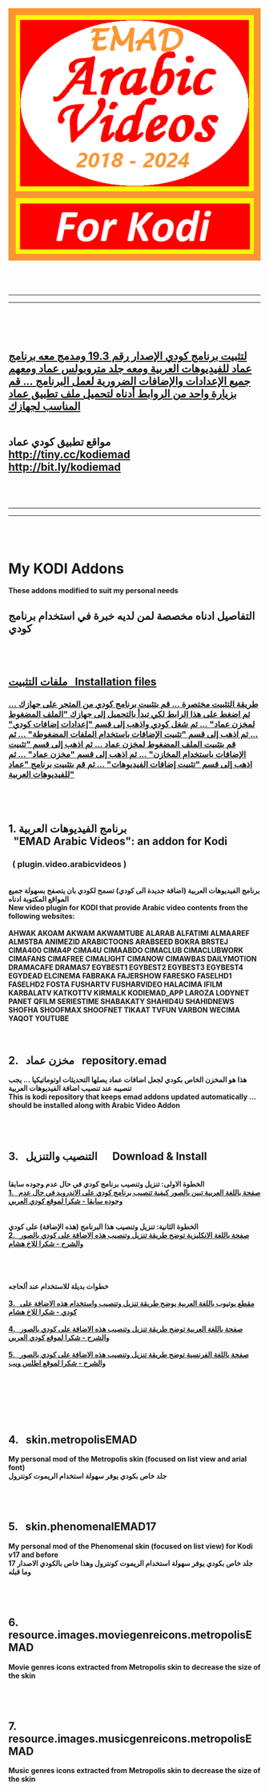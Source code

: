 <b>
<img src="./ADDONS/plugin.video.arabicvideos/icon.png" title="EMAD Arabic Videos">
<br />
<br />
<br />
<br />

<hr />
<hr />

<br />

<br />
<br />

<h2>
<a href="http://tiny.cc/kodiemad">
لتثبيت برنامج كودي الإصدار رقم 19.3 ومدمج معه برنامج عماد للفيديوهات العربية ومعه جلد متروبولس عماد ومعهم جميع الإعدادات والإضافات الضرورية لعمل البرنامج ... قم بزيارة واحد من الروابط أدناه لتحميل ملف تطبيق عماد المناسب لجهازك
</a>
<br />
<br />

مواقع تطبيق كودي عماد
<br />
<a href="http://tiny.cc/kodiemad">http://tiny.cc/kodiemad
<br />
<a href="http://bit.ly/kodiemad">http://bit.ly/kodiemad

</h2>

<br />
<br />

<hr />
<hr />

<br />
<br />

<h1>My KODI Addons</h1>
These addons modified to suit my personal needs
<br />
<h2>
التفاصيل ادناه مخصصة لمن لديه خبرة في استخدام برنامج كودي
</h2>

<br />
<br />

<a href="https://github.com/emadmahdi/KODI/tree/master/INSTALL"><h2>ملفات التثبيت &nbsp; Installation files</h2></a>

<a href="https://github.com/emadmahdi/KODI/tree/master/INSTALL"><h3>طريقة التثبيت مختصرة ... قم بتثبيت برنامج كودي من المتجر على جهازك ... ثم اضغط على هذا الرابط لكي تبدأ بالتحميل إلى جهازك "الملف المضغوط لمخزن عماد" ... ثم شغل كودي واذهب إلى قسم "إعدادات إضافات كودي" ... ثم اذهب إلى قسم "تثبيت الإضافات باستخدام الملفات المضغوطة" ... ثم قم بتثبيت الملف المضغوط لمخزن عماد ... ثم اذهب إلى قسم "تثبيت الإضافات باستخدام المخازن" ... ثم اذهب إلى قسم "مخزن عماد" ... ثم اذهب إلى قسم "تثبيت إضافات الفيديوهات" ... ثم قم بتثبيت برنامج "عماد للفيديوهات العربية"</a>

<br />
<br />
<h2>1. برنامج الفيديوهات العربية <br />
&nbsp; "EMAD Arabic Videos": an addon for Kodi</h2>
<h3>&nbsp; ( plugin.video.arabicvideos )</h3>
<br />
برنامج الفيديوهات العربية (اضافة جديدة الى كودي) تسمح لكودي بان يتصفح بسهولة جميع المواقع المكتوبة ادناه
<br />
New video plugin for KODI that provide Arabic video contents from the following websites:
<br />
<br />
AHWAK
AKOAM
AKWAM
AKWAMTUBE
ALARAB
ALFATIMI
ALMAAREF
ALMSTBA
ANIMEZID
ARABICTOONS
ARABSEED
BOKRA
BRSTEJ
CIMA400
CIMA4P
CIMA4U
CIMAABDO
CIMACLUB
CIMACLUBWORK
CIMAFANS
CIMAFREE
CIMALIGHT
CIMANOW
CIMAWBAS
DAILYMOTION
DRAMACAFE
DRAMAS7
EGYBEST1
EGYBEST2
EGYBEST3
EGYBEST4
EGYDEAD
ELCINEMA
FABRAKA
FAJERSHOW
FARESKO
FASELHD1
FASELHD2
FOSTA
FUSHARTV
FUSHARVIDEO
HALACIMA
IFILM
KARBALATV
KATKOTTV
KIRMALK
KODIEMAD_APP
LAROZA
LODYNET
PANET
QFILM
SERIESTIME
SHABAKATY
SHAHID4U
SHAHIDNEWS
SHOFHA
SHOOFMAX
SHOOFNET
TIKAAT
TVFUN
VARBON
WECIMA
YAQOT
YOUTUBE
<br />
<br />
<br />
<h2>2. &nbsp; مخزن عماد &nbsp; repository.emad</h2>
هذا هو المخزن الخاص بكودي لجعل اضافات عماد يصلها التحديثات اوتوماتيكيا ... يجب تنصيبه عند تنصيب اضافة الفيديوهات العربية
<br />
This is kodi repository that keeps emad addons updated automatically ... should be installed along with Arabic Video Addon
<br />
<br />
<br />
<br />
<h2>3. &nbsp; التنصيب والتنزيل &nbsp;&nbsp;&nbsp;&nbsp; Download & Install</h2>
<br />
الخطوة الاولى: تنزيل وتنصيب برنامج كودي في حال عدم وجوده سابقا
<br />
<a href="http://www.kodiarabic.net/2015/09/kodi_22.html">1. &nbsp; صفحة باللغة العربية تبين بالصور كيفية تنصيب برنامج كودي على الاندرويد في حال عدم وجوده سابقا - شكرا لموقع كودي العربي</a>
<br />
<br />
<br />
الخطوة الثانية: تنزيل وتنصيب هذا البرنامج (هذه الإضافة) على كودي
<br />
<a href="http://www.husham.com/new-2018-arabic-videos-kodi-addon">2. &nbsp; صفحة باللغة الانكليزية توضح طريقة تنزيل وتنصيب هذه الاضافة على كودي بالصور والشرح - شكرا للاخ هشام</a>
<br />
<br />
<br />
<br />
<br />
خطوات بديلة للاستخدام عند ألحاجه
<br />
<br />
<a href="http://www.youtube.com/watch?v=0fDi_7l_1Yw">3. &nbsp; مقطع يوتيوب باللغة العربية يوضح طريقة تنزيل وتنصيب واستخدام هذه الاضافة على كودي - شكرا للاخ هشام</a>
<br />
<br />
<a href="http://www.kodiarabic.net/2018/10/arabic-video-kodi.html">4. &nbsp; صفحة باللغة العربية توضح طريقة تنزيل وتنصيب هذه الاضافة على كودي بالصور والشرح - شكرا لموقع كودي العربي</a>
<br />
<br />
<a href="https://atlasweb.net/media-center-installer-arabic-video/">5. &nbsp; صفحة باللغة الفرنسية توضح طريقة تنزيل وتنصيب هذه الاضافة على كودي بالصور والشرح - شكرا لموقع اطلس ويب</a>
<br />
<br />
<br />
<br />
<br />
<br />
<br />
<h2>4. &nbsp; skin.metropolisEMAD</h2>
My personal mod of the Metropolis skin (focused on list view and arial font)
<br />
جلد خاص بكودي يوفر سهولة استخدام الريموت كونترول
<br />
<br />
<br />
<br />
<h2>5. &nbsp; skin.phenomenalEMAD17</h2>
My personal mod of the Phenomenal skin (focused on list view) for Kodi v17 and before
<br />
جلد خاص بكودي يوفر سهولة استخدام الريموت كونترول وهذا خاص بالكودي الاصدار 17 وما قبله
<br />
<br />
<br />
<br />
<h2>6. &nbsp; resource.images.moviegenreicons.metropolisEMAD</h2>
Movie genres icons extracted from Metropolis skin to decrease the size of the skin
<br />
<br />
<br />
<br />
<h2>7. &nbsp; resource.images.musicgenreicons.metropolisEMAD</h2>
Music genres icons extracted from Metropolis skin to decrease the size of the skin
<br />
<br />
<br />
</b>
